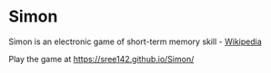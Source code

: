 # Simon
Simon is an electronic game of short-term memory skill - [Wikipedia](https://en.wikipedia.org/wiki/Simon_(game))

Play the game at https://sree142.github.io/Simon/
